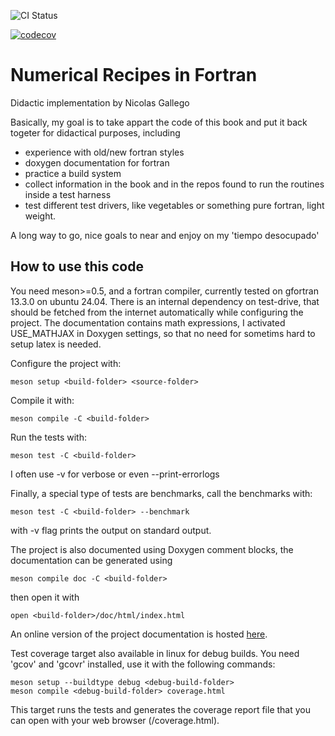 ![CI Status](https://github.com/nicgallego/NumericalRecipesFortran/actions/workflows/ci.yml/badge.svg)

[![codecov](https://codecov.io/gh/nicgallego/NumericalRecipesFortran/branch/main/graph/badge.svg)](https://codecov.io/gh/nicgallego/NumericalRecipesFortran)

# Numerical Recipes in Fortran

Didactic implementation by Nicolas Gallego

Basically, my goal is to take appart the code of this book and put it back togeter for didactical purposes, including
- experience with old/new fortran styles
- doxygen documentation for fortran
- practice a build system 
- collect information in the book and in the repos found to run the routines inside a test harness
- test different test drivers, like vegetables or something pure fortran, light weight.

A long way to go, nice goals to near and enjoy on my 'tiempo desocupado'

## How to use this code

You need meson>=0.5, and a fortran compiler, currently tested on gfortran 13.3.0 on ubuntu 24.04. There is an internal dependency on test-drive, that should be fetched from the internet automatically while configuring the project. The documentation contains math expressions, I activated USE_MATHJAX in Doxygen settings, so that no need for sometims hard to setup latex is needed. 

Configure the project with:
```
meson setup <build-folder> <source-folder>
```

Compile it with:
```
meson compile -C <build-folder>
```

Run the tests with:
```
meson test -C <build-folder>
```
I often use -v for verbose or even --print-errorlogs

Finally, a special type of tests are benchmarks, call the benchmarks with:
```
meson test -C <build-folder> --benchmark
```
with -v flag prints the output on standard output.

The project is also documented using Doxygen comment blocks, the documentation can be generated using
```
meson compile doc -C <build-folder>
```
then open it with
```
open <build-folder>/doc/html/index.html
```
An online version of the project documentation is hosted [here](https://nicgallego.github.io/NumericalRecipesFortran/).

Test coverage target also available in linux for debug builds. You need 'gcov' and 'gcovr' installed, use it with the following commands:
```
meson setup --buildtype debug <debug-build-folder>
meson compile <debug-build-folder> coverage.html
```
This target runs the tests and generates the coverage report file that you can open with your web browser (<debug-build-forlder>/coverage.html).

